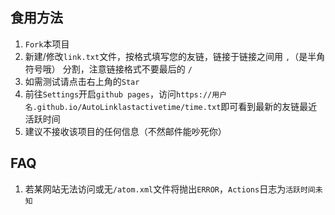 ## 食用方法
1. `Fork`本项目
2. 新建/修改`link.txt`文件，按格式填写您的友链，链接于链接之间用 `,`（是半角符号哦） 分割，注意链接格式不要最后的 `/`
3. 如需测试请点击右上角的`Star`
4. 前往`Settings`开启`github pages`，访问`https://用户名.github.io/AutoLinklastactivetime/time.txt`即可看到最新的友链最近活跃时间
5. 建议不接收该项目的任何信息（不然邮件能吵死你）

## FAQ
1. 若某网站无法访问或无`/atom.xml`文件将抛出`ERROR`，`Actions`日志为`活跃时间未知`

